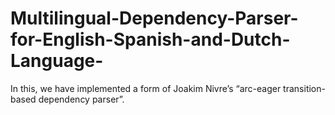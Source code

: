 # Multilingual-Dependency-Parser-for-English-Spanish-and-Dutch-Language-

In this, we have implemented a form of Joakim Nivre’s “arc-eager
transition-based dependency parser”.
